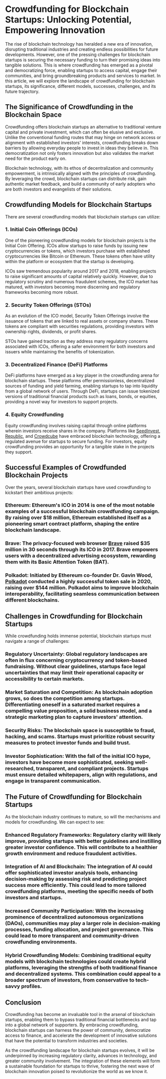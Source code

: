 # Crowdfunding for Blockchain Startups: Unlocking Potential, Empowering Innovation

The rise of blockchain technology has heralded a new era of innovation, disrupting traditional industries and creating endless possibilities for future developments. However, one of the pressing challenges for blockchain startups is securing the necessary funding to turn their promising ideas into tangible solutions. This is where crowdfunding has emerged as a pivotal and democratizing force, enabling startups to access capital, engage their communities, and bring groundbreaking products and services to market. In this article, we will explore the landscape of crowdfunding for blockchain startups, its significance, different models, successes, challenges, and its future trajectory.

## The Significance of Crowdfunding in the Blockchain Space

Crowdfunding offers blockchain startups an alternative to traditional venture capital and private investment, which can often be elusive and exclusive. Unlike the conventional funding routes that may hinge on network access or alignment with established investors' interests, crowdfunding breaks down barriers by allowing everyday people to invest in ideas they believe in. This democratization not only fosters innovation but also validates the market need for the product early on.

Blockchain technology, with its ethos of decentralization and community empowerment, is intrinsically aligned with the principles of crowdfunding. By leveraging the crowd, blockchain startups can distribute risk, gain authentic market feedback, and build a community of early adopters who are both investors and evangelists of their solutions.

## Crowdfunding Models for Blockchain Startups

There are several crowdfunding models that blockchain startups can utilize:

### 1. **Initial Coin Offerings (ICOs)**

One of the pioneering crowdfunding models for blockchain projects is the Initial Coin Offering. ICOs allow startups to raise funds by issuing new cryptocurrencies or tokens, which investors purchase with established cryptocurrencies like Bitcoin or Ethereum. These tokens often have utility within the platform or ecosystem that the startup is developing.

ICOs saw tremendous popularity around 2017 and 2018, enabling projects to raise significant amounts of capital relatively quickly. However, due to regulatory scrutiny and numerous fraudulent schemes, the ICO market has matured, with investors becoming more discerning and regulatory frameworks becoming more robust.

### 2. **Security Token Offerings (STOs)**

As an evolution of the ICO model, Security Token Offerings involve the issuance of tokens that are linked to real assets or company shares. These tokens are compliant with securities regulations, providing investors with ownership rights, dividends, or profit shares.

STOs have gained traction as they address many regulatory concerns associated with ICOs, offering a safer environment for both investors and issuers while maintaining the benefits of tokenization.

### 3. **Decentralized Finance (DeFi) Platforms**

DeFi platforms have emerged as a key player in the crowdfunding arena for blockchain startups. These platforms offer permissionless, decentralized sources of funding and yield farming, enabling startups to tap into liquidity from a global network of users. Through DeFi, startups can issue tokenized versions of traditional financial products such as loans, bonds, or equities, providing a novel way for investors to support projects.

### 4. **Equity Crowdfunding**

Equity crowdfunding involves raising capital through online platforms wherein investors receive shares in the company. Platforms like [SeedInvest](https://www.seedinvest.com/), [Republic](https://republic.co/), and [Crowdcube](https://www.crowdcube.com/) have embraced blockchain technology, offering a regulated avenue for startups to secure funding. For investors, equity crowdfunding provides an opportunity for a tangible stake in the projects they support.

## Successful Examples of Crowdfunded Blockchain Projects

Over the years, several blockchain startups have used crowdfunding to kickstart their ambitious projects:

### **Ethereum**: Ethereum's ICO in 2014 is one of the most notable examples of a successful blockchain crowdfunding campaign. By raising over $18 million, Ethereum established itself as a pioneering smart contract platform, shaping the entire blockchain landscape.

### **Brave**: The privacy-focused web browser [Brave](https://brave.com/) raised $35 million in 30 seconds through its ICO in 2017. Brave empowers users with a decentralized advertising ecosystem, rewarding them with its Basic Attention Token (BAT).

### **Polkadot**: Initiated by Ethereum co-founder Dr. Gavin Wood, [Polkadot](https://polkadot.network/) conducted a highly successful token sale in 2020, raising over $144 million. Polkadot aims to improve blockchain interoperability, facilitating seamless communication between different blockchains.

## Challenges in Crowdfunding for Blockchain Startups

While crowdfunding holds immense potential, blockchain startups must navigate a range of challenges:

### **Regulatory Uncertainty**: Global regulatory landscapes are often in flux concerning cryptocurrency and token-based fundraising. Without clear guidelines, startups face legal uncertainties that may limit their operational capacity or accessibility to certain markets.

### **Market Saturation and Competition**: As blockchain adoption grows, so does the competition among startups. Differentiating oneself in a saturated market requires a compelling value proposition, a solid business model, and a strategic marketing plan to capture investors' attention.

### **Security Risks**: The blockchain space is susceptible to fraud, hacking, and scams. Startups must prioritize robust security measures to protect investor funds and build trust.

### **Investor Sophistication**: With the fall of the initial ICO hype, investors have become more sophisticated, seeking well-researched, transparent, and compliant projects. Startups must ensure detailed whitepapers, align with regulations, and engage in transparent communication.

## The Future of Crowdfunding for Blockchain Startups

As the blockchain industry continues to mature, so will the mechanisms and models for crowdfunding. We can expect to see:

### **Enhanced Regulatory Frameworks**: Regulatory clarity will likely improve, providing startups with better guidelines and instilling greater investor confidence. This will contribute to a healthier growth environment and reduce fraudulent activities.

### **Integration of AI and Blockchain**: The integration of AI could offer sophisticated investor analysis tools, enhancing decision-making by assessing risk and predicting project success more efficiently. This could lead to more tailored crowdfunding platforms, meeting the specific needs of both investors and startups.

### **Increased Community Participation**: With the increasing prominence of decentralized autonomous organizations (DAOs), communities may play a larger role in decision-making processes, funding allocation, and project governance. This could lead to more transparent and community-driven crowdfunding environments.

### **Hybrid Crowdfunding Models**: Combining traditional equity models with blockchain technologies could create hybrid platforms, leveraging the strengths of both traditional finance and decentralized systems. This combination could appeal to a broader spectrum of investors, from conservative to tech-savvy profiles.

## Conclusion

Crowdfunding has become an invaluable tool in the arsenal of blockchain startups, enabling them to bypass traditional financial bottlenecks and tap into a global network of supporters. By embracing crowdfunding, blockchain startups can harness the power of community, democratize access to finance, and accelerate the development of innovative solutions that have the potential to transform industries and societies.

As the crowdfunding landscape for blockchain startups evolves, it will be underpinned by increasing regulatory clarity, advances in technology, and greater community involvement. The integration of these elements will form a sustainable foundation for startups to thrive, fostering the next wave of blockchain innovation poised to revolutionize the world as we know it.
